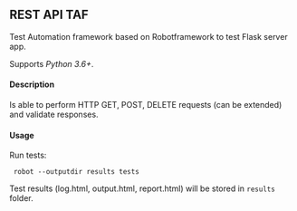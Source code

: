 ## REST API TAF
Test Automation framework based on Robotframework to test Flask server app.

Supports _Python 3.6+_.

#### Description


Is able to perform HTTP GET, POST, DELETE requests (can be extended) and validate responses.


#### Usage
Run tests:

``` robot --outputdir results tests```

Test results (log.html, output.html, report.html) will be stored in ```results``` folder.